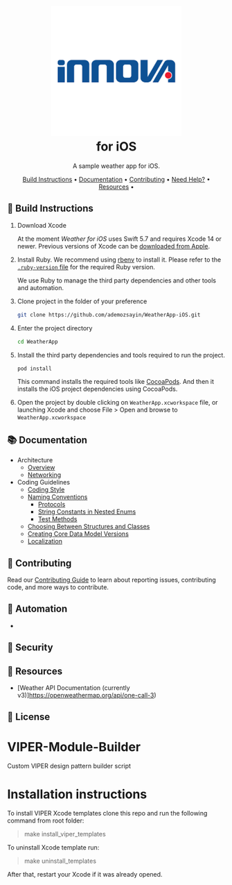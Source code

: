 

<h1 align="center"><img src="docs/images/download.png" width="300"><br>for iOS</h1>

<p align="center">A sample weather app for iOS.</p>


<p align="center">
    <a href="#-build-instructions">Build Instructions</a> •
    <a href="#-documentation">Documentation</a> •
    <a href="#-contributing">Contributing</a> •
    <a href="#-need-help">Need Help?</a> •
    <a href="#-resources">Resources</a> •
</p>

## 🎉 Build Instructions

1. Download Xcode

    At the moment *Weather for iOS* uses Swift 5.7 and requires Xcode 14 or newer. Previous versions of Xcode can be [downloaded from Apple](https://developer.apple.com/downloads/index.action).

2. Install Ruby. We recommend using [rbenv](https://github.com/rbenv/rbenv) to install it. Please refer to the [`.ruby-version` file](.ruby-version) for the required Ruby version.

    We use Ruby to manage the third party dependencies and other tools and automation.

2. Clone project in the folder of your preference

    ```bash
    git clone https://github.com/ademozsayin/WeatherApp-iOS.git
    ````

3. Enter the project directory

    ```bash
    cd WeatherApp
    ```

4. Install the third party dependencies and tools required to run the project.


    ```bash
    pod install
    ```

    This command installs the required tools like [CocoaPods](https://cocoapods.org/). And then it installs the iOS project dependencies using CocoaPods.

5. Open the project by double clicking on `WeatherApp.xcworkspace` file, or launching Xcode and choose File > Open and browse to `WeatherApp.xcworkspace`

## 📚 Documentation

- Architecture
    - [Overview](docs/architecture-overview.md)
    - [Networking](docs/NETWORKING.md)
- Coding Guidelines
    - [Coding Style](docs/coding-style-guide.md)
    - [Naming Conventions](docs/naming-conventions.md)
        - [Protocols](docs/naming-conventions.md#protocols)
        - [String Constants in Nested Enums](docs/naming-conventions.md#string-constants-in-nested-enums)
        - [Test Methods](docs/naming-conventions.md#test-methods)
    - [Choosing Between Structures and Classes](docs/choosing-between-structs-and-classes.md)
    - [Creating Core Data Model Versions](docs/creating-core-data-model-versions.md)
    - [Localization](docs/localization.md)

## 👏 Contributing

Read our [Contributing Guide](CONTRIBUTING.md) to learn about reporting issues, contributing code, and more ways to contribute.

## 🤖 Automation
-

## 🔐 Security


## 🔗 Resources

- [Weather API Documentation (currently v3)]https://openweathermap.org/api/one-call-3)

## 📜 License




# VIPER-Module-Builder
Custom VIPER design pattern builder script

# Installation instructions

To install VIPER Xcode templates clone this repo and run the following command from root folder:

> make install_viper_templates

To uninstall Xcode template run:

> make uninstall_templates

After that, restart your Xcode if it was already opened.
